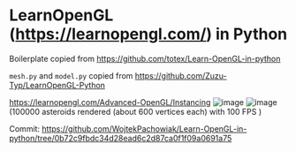 # LearnOpenGL (https://learnopengl.com/) in Python

Boilerplate copied from https://github.com/totex/Learn-OpenGL-in-python

`mesh.py` and `model.py` copied from https://github.com/Zuzu-Typ/LearnOpenGL-Python


https://learnopengl.com/Advanced-OpenGL/Instancing
![image](https://user-images.githubusercontent.com/50328147/208896373-5889fd42-c117-47ed-886b-5575fd4051ba.png)
![image](https://user-images.githubusercontent.com/50328147/208896628-cf932b18-0b24-4fa3-88b8-4ef2d852bf8c.png)
(100000 asteroids rendered (about 600 vertices each) with 100 FPS  )

Commit: https://github.com/WojtekPachowiak/Learn-OpenGL-in-python/tree/0b72c9fbdc34d28ead6c2d87ca0f1f09a0691a75
